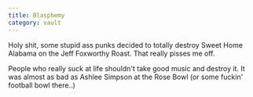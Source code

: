 ```yaml
---
title: Blasphemy
category: vault
---
```


Holy shit, some stupid ass punks decided to totally destroy Sweet Home Alabama
on the Jeff Foxworthy Roast. That really pisses me off.

People who really suck at life shouldn't take good music and destroy it. It
was almost as bad as Ashlee Simpson at the Rose Bowl (or some fuckin' football
bowl there..)
